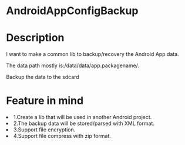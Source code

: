 AndroidAppConfigBackup
======================


Description
=====================
I want to make a common lib to backup/recovery the Android App data.

The data path mostly is:/data/data/app.packagename/.

Backup the data to the sdcard

 
Feature in mind
=====================
<li> 1.Create a lib that will be used in another Android project.</li>

<li> 2.The backup data will be stored/parsed with XML format.</li>

<li> 3.Support file encryption.</li>

<li> 4.Support file compress with zip format.</li>




